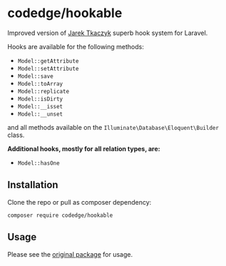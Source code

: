 # codedge/hookable

Improved version of [Jarek Tkaczyk](https://github.com/jarektkaczyk/hookable) superb hook system for Laravel.

Hooks are available for the following methods:
* `Model::getAttribute`
* `Model::setAttribute`
* `Model::save`
* `Model::toArray`
* `Model::replicate`
* `Model::isDirty`
* `Model::__isset`
* `Model::__unset`

and all methods available on the `Illuminate\Database\Eloquent\Builder` class.

**Additional hooks, mostly for all relation types, are:**
* `Model::hasOne`

## Installation

Clone the repo or pull as composer dependency:

```
composer require codedge/hookable
```

## Usage
Please see the [original package](https://github.com/jarektkaczyk/hookable) for usage.